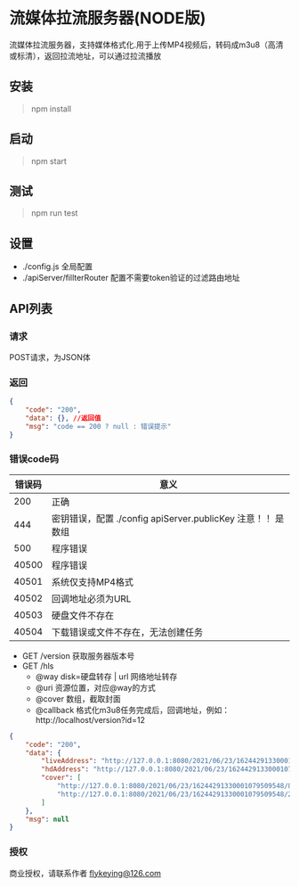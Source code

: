 # 流媒体拉流服务器(NODE版)

流媒体拉流服务器，支持媒体格式化.用于上传MP4视频后，转码成m3u8（高清或标清），返回拉流地址，可以通过拉流播放

## 安装
> npm install

## 启动
> npm start

## 测试
> npm run test

## 设置

- ./config.js 全局配置
- ./apiServer/fillterRouter 配置不需要token验证的过滤路由地址

## API列表

### 请求

POST请求，为JSON体

### 返回
```json
{
    "code": "200",
    "data": {}, //返回值
    "msg": "code == 200 ? null : 错误提示"
}
```

### 错误code码
错误码 | 意义
---|---
200 | 正确
444 | 密钥错误，配置 ./config apiServer.publicKey 注意！！ 是数组
500 | 程序错误
40500 | 程序错误
40501 | 系统仅支持MP4格式
40502 | 回调地址必须为URL
40503 | 硬盘文件不存在
40504 | 下载错误或文件不存在，无法创建任务



- GET /version 获取服务器版本号
- GET /hls
    + @way disk=硬盘转存 | url 网络地址转存
    + @uri 资源位置，对应@way的方式
    + @cover 数组，截取封面
    + @callback 格式化m3u8任务完成后，回调地址，例如：http://localhost/version?id=12
```json
{
    "code": "200",
    "data": {
        "liveAddress": "http://127.0.0.1:8080/2021/06/23/16244291330001079509548/162442913300010795095480.m3u8",
        "hdAddress": "http://127.0.0.1:8080/2021/06/23/16244291330001079509548/162442913300010795095481.m3u8",
        "cover": [
            "http://127.0.0.1:8080/2021/06/23/16244291330001079509548/881045828.jpg",
            "http://127.0.0.1:8080/2021/06/23/16244291330001079509548/262820368.jpg"
        ]
    },
    "msg": null
}
```

### 授权

商业授权，请联系作者 flykeying@126.com
